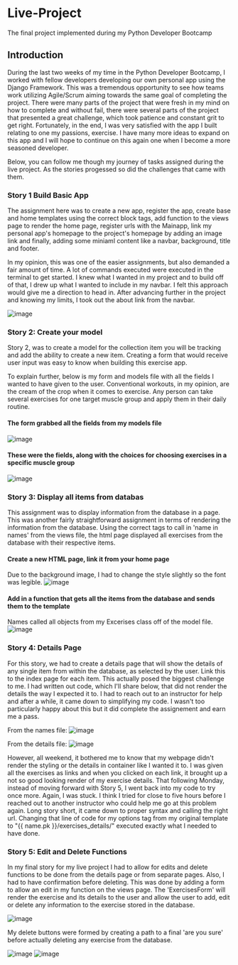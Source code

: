 # Live-Project
The final project implemented during my Python Developer Bootcamp



## Introduction
During the last two weeks of my time in the Python Developer Bootcamp, I worked with fellow developers developing our own personal app using the Django Framework. This was a tremendous opportunity to see how teams work utilizing Agile/Scrum aiming towards the same goal of completing the project. There were many parts of the project that were fresh in my mind on how to complete and without fail, there were several parts of the project that presented a great challenge, which took patience and constant grit to get right. Fortunately, in the end, I was very satisfied with the app I built relating to one my passions, exercise. I have many more ideas to expand on this app and I will hope to continue on this again one when I become a more seasoned developer.

Below, you can follow me though my journey of tasks assigned during the live project. As the stories progessed so did the challenges that came with them. 

### Story 1 Build Basic App
The assignment here was to create a new app, register the app, create base and home templates using the correct block tags, add function to the views page to render the home page, register urls with the Mainapp, link my personal app's homepage to the project's homepage by adding an image link and finally, adding some miniaml content like a navbar, background, title and footer. 

In my opinion, this was one of the easier assignments, but also demanded a fair amount of time. A lot of commands executed were executed in the terminal to get started. I knew what I wanted in my project and to build off of that, I drew up what I wanted to include in my navbar. I felt this approach would give me a direction to head in. After advancing further in the project and knowing my limits, I took out the about link from the navbar. 

![image](https://user-images.githubusercontent.com/85956976/134739231-a96c9fe5-0436-4837-a39d-ea0a0bb089b3.png)

### Story 2: Create your model
Story 2, was to create a model for the collection item you will be tracking and add the ability to create a new item. Creating a form that would receive user input was easy to know when building this exercise app. 

To explain further, below is my form and models file with all the fields I wanted to have given to the user. Conventional workouts, in my opinion, are the cream of the crop when it comes to exercise. Any person can take several exercises for one target muscle group and apply them in their daily routine. 


#### The form grabbed all the fields from my models file
![image](https://user-images.githubusercontent.com/85956976/134738874-d03237c8-bbb9-443d-b59b-750e0fc18f64.png)
      

#### These were the fields, along with the choices for choosing exercises in a specific muscle group
![image](https://user-images.githubusercontent.com/85956976/134738795-d5dd5eeb-e318-4b38-87ce-c678d0d9e790.png)
        
### Story 3: Display all items from databas
This assignment was to display information from the database in a page. This was another fairly straightforward assignment in terms of rendering the information from the database. Using the correct tags to call in 'name in names' from the views file, the html page displayed all exercises from the database with their respective items.

#### Create a new HTML page, link it from your home page
Due to the background image, I had to change the style slightly so the font was legible.
![image](https://user-images.githubusercontent.com/85956976/134739926-7c330abc-062e-4867-97cf-a71c8566a852.png)

#### Add in a function that gets all the items from the database and sends them to the template
Names called all objects from my Excerises class off of the model file.
![image](https://user-images.githubusercontent.com/85956976/134739879-bcf7e2c6-95cf-40d1-b72b-03acc2aac2e8.png)

### Story 4: Details Page
For this story, we had to create a details page that will show the details of any single item from within the database, as selected by the user. Link this to the index page for each item. This actually posed the biggest challenge to me. I had written out code, which I'll share below, that did not render the details the way I expected it to. I had to reach out to an instructor for help and after a while, it came down to simplifying my code. I wasn't too particularly happy about this but it did complete the assignement and earn me a pass. 

From the names file:
![image](https://user-images.githubusercontent.com/85956976/134741949-f8a819f4-8e92-44a6-bbd9-8d57ba0cefd9.png)

From the details file:
![image](https://user-images.githubusercontent.com/85956976/134742210-a1e51d29-a8e9-4952-8d12-336e0a6d99bd.png)

However, all weekend, it bothered me to know that my webpage didn't render the styling or the details in container like I wanted it to. I was given all the exercises as links and when you clicked on each link, it brought up a not so good looking render of my exercise details. That following Monday, instead of moving forward with Story 5, I went back into my code to try once more. Again, I was stuck. I think I tried for close to five hours before I reached out to another instructor who could help me go at this problem again. 
Long story short, it came down to proper syntax and calling the right url. Changing that line of code  for my options tag from my original template to 
"{{ name.pk }}/exercises_details/" executed exactly what I needed to have done.


### Story 5: Edit and Delete Functions
In my final story for my live project I had to allow for edits and delete functions to be done from the details page or from separate pages. Also, I had to have confirmation before deleting. This was done by adding a form to allow an edit in my function on the views page. The 'ExercisesForm' will render the exercise and its details to the user and allow the user to add, edit or delete any information to the exercise stored in the database.

![image](https://user-images.githubusercontent.com/85956976/134743194-d6491d23-88d8-4ab0-a3bd-7b12f77388fb.png)

My delete buttons were formed by creating a path to a final 'are you sure' before actually deleting any exercise from the database.

![image](https://user-images.githubusercontent.com/85956976/134743389-50573b75-1f8c-4725-a210-6a28c3b6c577.png)
![image](https://user-images.githubusercontent.com/85956976/134743441-555e5fe0-d36e-4fb7-9fcd-66aeddcffd53.png)


